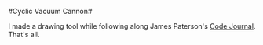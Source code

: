 #Cyclic Vacuum Cannon#

I made a drawing tool while following along James Paterson's [Code Journal][1].
That's all.

[1]: <http://presstube.com/cyclic-vacuum-cannon/>
